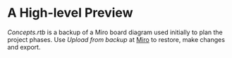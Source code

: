 # A High-level Preview

*Concepts.rtb* is a backup of a Miro board diagram used initially to plan the project phases. Use *Upload from backup* at [Miro](https://miro.com/app/dashboard/) to restore, make changes and export.
